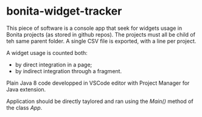 # bonita-widget-tracker

This piece of software is a console app that seek for widgets usage in Bonita projects (as stored in github repos).
The projects must all be child of teh same parent folder.
A single CSV file is exported, with a line per project.

A widget usage is counted both:
* by direct integration in a page;
* by indirect integration through a fragment.

Plain Java 8 code developped in VSCode editor with Project Manager for Java extension.

Application should be directly taylored and ran using the *Main()* method of the class *App*.